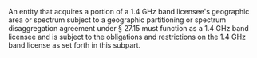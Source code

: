 An entity that acquires a portion of a 1.4 GHz band licensee's geographic area or spectrum subject to a geographic partitioning or spectrum disaggregation agreement under § 27.15 must function as a 1.4 GHz band licensee and is subject to the obligations and restrictions on the 1.4 GHz band license as set forth in this subpart.

